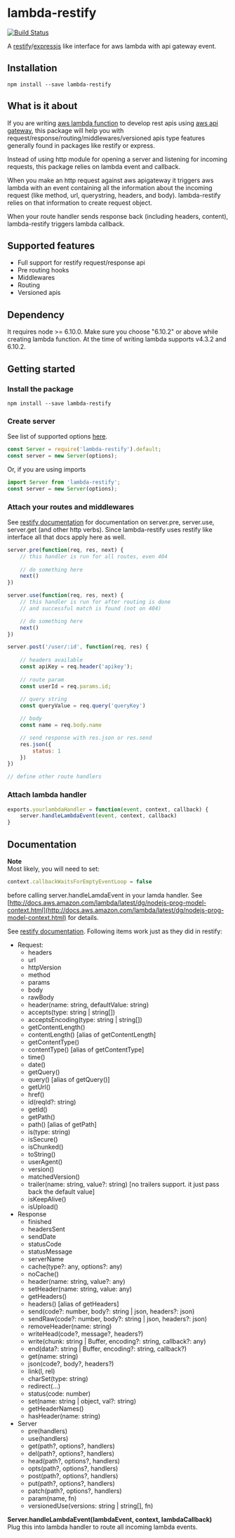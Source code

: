 # lambda-restify

[![Build Status](https://travis-ci.org/kksharma1618/lambda-restify.svg?branch=master)](https://travis-ci.org/kksharma1618/lambda-restify)

A [restify](http://restify.com/)/[expressjs](https://expressjs.com/) like interface for aws lambda with api gateway event.

## Installation
```
npm install --save lambda-restify
```

## What is it about
If you are writing [aws lambda function](https://aws.amazon.com/lambda/) to develop rest apis using [aws api gateway](https://aws.amazon.com/api-gateway/), this package will help you with request/response/routing/middlewares/versioned apis type features generally found in packages like restify or express.

Instead of using http module for opening a server and listening for incoming requests, this package relies on lambda event and callback.

When you make an http request against aws apigateway it triggers aws lambda with an event containing all the information about the incoming request (like method, url, querystring, headers, and body). lambda-restify relies on that information to create request object.

When your route handler sends response back (including headers, content), lambda-restify triggers lambda callback.

## Supported features
- Full support for restify request/response api
- Pre routing hooks 
- Middlewares
- Routing
- Versioned apis

## Dependency
It requires node >= 6.10.0. Make sure you choose "6.10.2" or above while creating lambda function. At the time of writing lambda supports v4.3.2 and 6.10.2.

## Getting started

### Install the package
```
npm install --save lambda-restify
```
### Create server
See list of supported options [here](https://github.com/kksharma1618/lambda-restify/blob/master/src/lib/server_options.ts).

``` javascript
const Server = require('lambda-restify').default;
const server = new Server(options);
```

Or, if you are using imports

``` javascript
import Server from 'lambda-restify';
const server = new Server(options);
```

### Attach your routes and middlewares
See [restify documentation](http://restify.com/docs/home/) for documentation on server.pre, server.use, server.get (and other http verbs). Since lambda-restify uses restify like interface all that docs apply here as well.

``` javascript
server.pre(function(req, res, next) {
    // this handler is run for all routes, even 404
    
    // do something here
    next()
})

server.use(function(req, res, next) {
    // this handler is run for after routing is done 
    // and successful match is found (not on 404)

    // do something here
    next()
})

server.post('/user/:id', function(req, res) {
    
    // headers available 
    const apiKey = req.header('apikey');
    
    // route param
    const userId = req.params.id;
    
    // query string
    const queryValue = req.query('queryKey')

    // body
    const name = req.body.name

    // send response with res.json or res.send
    res.json({
        status: 1
    })
})

// define other route handlers

```

### Attach lambda handler
``` javascript
exports.yourlambdaHandler = function(event, context, callback) {
    server.handleLambdaEvent(event, context, callback)
}
```

## Documentation

**Note**<br />
Most likely, you will need to set: 
``` javascript 
context.callbackWaitsForEmptyEventLoop = false 
```
before calling server.handleLamdaEvent in your lamda handler. See [http://docs.aws.amazon.com/lambda/latest/dg/nodejs-prog-model-context.html](http://docs.aws.amazon.com/lambda/latest/dg/nodejs-prog-model-context.html) for details. 

See [restify documentation](http://restify.com/docs/home/). Following items work just as they did in restify:
- Request:
    - headers
    - url
    - httpVersion
    - method
    - params
    - body
    - rawBody
    - header(name: string, defaultValue: string)
    - accepts(type: string | string[])
    - acceptsEncoding(type: string | string[])
    - getContentLength()
    - contentLength() [alias of getContentLength]
    - getContentType()
    - contentType() [alias of getContentType]
    - time()
    - date()
    - getQuery()
    - query() [alias of getQuery()]
    - getUrl()
    - href()
    - id(reqId?: string)
    - getId()
    - getPath()
    - path() [alias of getPath]
    - is(type: string)
    - isSecure()
    - isChunked()
    - toString()
    - userAgent()
    - version()
    - matchedVersion()
    - trailer(name: string, value?: string) [no trailers support. it just pass back the default value]
    - isKeepAlive()
    - isUpload()
- Response
    - finished
    - headersSent
    - sendDate
    - statusCode
    - statusMessage
    - serverName
    - cache(type?: any, options?: any)
    - noCache()
    - header(name: string, value?: any)
    - setHeader(name: string, value: any)
    - getHeaders()
    - headers() [alias of getHeaders]
    - send(code?: number, body?: string | json, headers?: json)
    - sendRaw(code?: number, body?: string | json, headers?: json)
    - removeHeader(name: string)
    - writeHead(code?, message?, headers?)
    - write(chunk: string | Buffer, encoding?: string, callback?: any)
    - end(data?: string | Buffer, encoding?: string, callback?)
    - get(name: string)
    - json(code?, body?, headers?)
    - link(l, rel)
    - charSet(type: string)
    - redirect(...)
    - status(code: number)
    - set(name: string | object, val?: string)
    - getHeaderNames()
    - hasHeader(name: string)
- Server
    - pre(handlers)
    - use(handlers)
    - get(path?, options?, handlers)
    - del(path?, options?, handlers)
    - head(path?, options?, handlers)
    - opts(path?, options?, handlers)
    - post(path?, options?, handlers)
    - put(path?, options?, handlers)
    - patch(path?, options?, handlers)
    - param(name, fn)
    - versionedUse(versions: string | string[], fn)

**Server.handleLambdaEvent(lambdaEvent, context, lambdaCallback)**<br />
Plug this into lambda handler to route all incoming lambda events.
